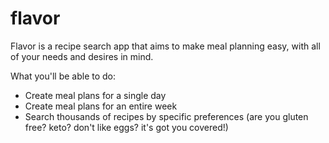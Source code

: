 # flavor
Flavor is a recipe search app that aims to make meal planning easy, with all of your needs and desires in mind.

What you'll be able to do:

* Create meal plans for a single day
* Create meal plans for an entire week
* Search thousands of recipes by specific preferences (are you gluten free? keto? don't like eggs? it's got you covered!)